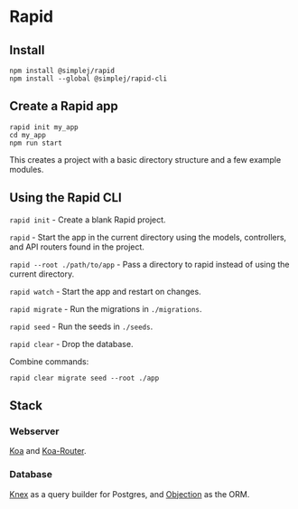 # Rapid

## Install

```
npm install @simplej/rapid
npm install --global @simplej/rapid-cli
```

## Create a Rapid app

```
rapid init my_app
cd my_app
npm run start
```

This creates a project with a basic directory structure and a few example modules.

## Using the Rapid CLI

`rapid init` - Create a blank Rapid project.

`rapid` - Start the app in the current directory using the models, controllers, and API routers found in the project.

`rapid --root ./path/to/app` - Pass a directory to rapid instead of using the current directory.

`rapid watch` - Start the app and restart on changes.

`rapid migrate` - Run the migrations in `./migrations`.

`rapid seed` - Run the seeds in `./seeds`.

`rapid clear` - Drop the database.

Combine commands:

`rapid clear migrate seed --root ./app`

## Stack

### Webserver

[Koa](https://koajs.com/) and [Koa-Router](https://github.com/alexmingoia/koa-router).

### Database

[Knex](https://knexjs.org/) as a query builder for Postgres, and [Objection](https://vincit.github.io/objection.js/) as the ORM.
